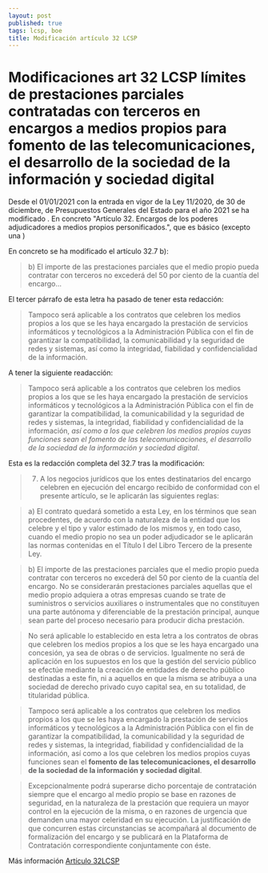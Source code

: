 ```yaml
---
layout: post
published: true
tags: lcsp, boe
title: Modificación artículo 32 LCSP
---
```


# Modificaciones art 32 LCSP límites de prestaciones parciales contratadas con terceros en encargos a medios propios para fomento de las telecomunicaciones, el desarrollo de la sociedad de la información y sociedad digital

Desde el 01/01/2021 con la entrada en vigor de la Ley 11/2020, de 30 de diciembre, de Presupuestos Generales del Estado para el año 2021 se ha modificado . En concreto "Artículo 32. Encargos de los poderes adjudicadores a medios propios personificados.", que es básico (excepto una )

En concreto se ha modificado el artículo 32.7 b):
> b) El importe de las prestaciones parciales que el medio propio pueda contratar con terceros no excederá del 50 por ciento de la cuantía del encargo...

El tercer párrafo de esta letra ha pasado de tener esta redacción:

> Tampoco será aplicable a los contratos que celebren los medios propios a los que se les haya encargado la prestación de servicios informáticos y tecnológicos a la Administración Pública con el fin de garantizar la compatibilidad, la comunicabilidad y la seguridad de redes y sistemas, así como la integridad, fiabilidad y confidencialidad de la información.

A tener la siguiente readacción:

> Tampoco será aplicable a los contratos que celebren los medios propios a los que se les haya encargado la prestación de servicios informáticos y tecnológicos a la Administración Pública con el fin de garantizar la compatibilidad, la comunicabilidad y la seguridad de redes y sistemas, la integridad, fiabilidad y confidencialidad de la información, *así como a los que celebren los medios propios cuyas funciones sean el fomento de las telecomunicaciones, el desarrollo de la sociedad de la información y sociedad digital*.

Esta es la redacción completa del 32.7 tras la modificación: 

> 7. A los negocios jurídicos que los entes destinatarios del encargo celebren en ejecución del encargo recibido de conformidad con el presente artículo, se le aplicarán las siguientes reglas:

> a) El contrato quedará sometido a esta Ley, en los términos que sean procedentes, de acuerdo con la naturaleza de la entidad que los celebre y el tipo y valor estimado de los mismos y, en todo caso, cuando el medio propio no sea un poder adjudicador se le aplicarán las normas contenidas en el Título I del Libro Tercero de la presente Ley.

> b) El importe de las prestaciones parciales que el medio propio pueda contratar con terceros no excederá del 50 por ciento de la cuantía del encargo. No se considerarán prestaciones parciales aquellas que el medio propio adquiera a otras empresas cuando se trate de suministros o servicios auxiliares o instrumentales que no constituyen una parte autónoma y diferenciable de la prestación principal, aunque sean parte del proceso necesario para producir dicha prestación.

> No será aplicable lo establecido en esta letra a los contratos de obras que celebren los medios propios a los que se les haya encargado una concesión, ya sea de obras o de servicios. Igualmente no será de aplicación en los supuestos en los que la gestión del servicio público se efectúe mediante la creación de entidades de derecho público destinadas a este fin, ni a aquellos en que la misma se atribuya a una sociedad de derecho privado cuyo capital sea, en su totalidad, de titularidad pública.

> Tampoco será aplicable a los contratos que celebren los medios propios a los que se les haya encargado la prestación de servicios informáticos y tecnológicos a la Administración Pública con el fin de garantizar la compatibilidad, la comunicabilidad y la seguridad de redes y sistemas, la integridad, fiabilidad y confidencialidad de la información, así como a los que celebren los medios propios cuyas funciones sean el **fomento de las telecomunicaciones, el desarrollo de la sociedad de la información y sociedad digital**.

> Excepcionalmente podrá superarse dicho porcentaje de contratación siempre que el encargo al medio propio se base en razones de seguridad, en la naturaleza de la prestación que requiera un mayor control en la ejecución de la misma, o en razones de urgencia que demanden una mayor celeridad en su ejecución. La justificación de que concurren estas circunstancias se acompañará al documento de formalización del encargo y se publicará en la Plataforma de Contratación correspondiente conjuntamente con éste.


Más información
[Artículo 32LCSP](https://www.boe.es/buscar/act.php?id=BOE-A-2017-12902&p=20201231&tn=1#a3-4)
